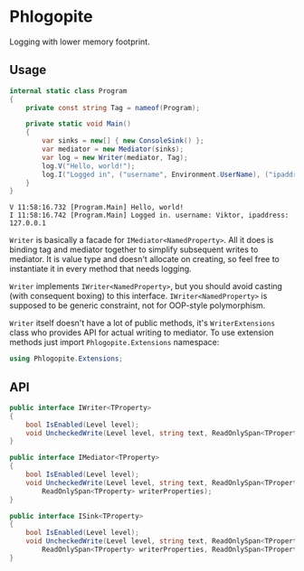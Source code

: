 # Phlogopite

Logging with lower memory footprint.

## Usage

```cs
internal static class Program
{
    private const string Tag = nameof(Program);

    private static void Main()
    {
        var sinks = new[] { new ConsoleSink() };
        var mediator = new Mediator(sinks);
        var log = new Writer(mediator, Tag);
        log.V("Hello, world!");
        log.I("Logged in", ("username", Environment.UserName), ("ipaddress", IPAddress.Loopback));
    }
}
```

```
V 11:58:16.732 [Program.Main] Hello, world!
I 11:58:16.742 [Program.Main] Logged in. username: Viktor, ipaddress: 127.0.0.1
```

`Writer` is basically a facade for `IMediator<NamedProperty>`.  All it does is binding tag and mediator together to simplify subsequent writes to mediator.  It is value type and doesn't allocate on creating, so feel free to instantiate it in every method that needs logging.

`Writer` implements `IWriter<NamedProperty>`, but you should avoid casting (with consequent boxing) to this interface.  `IWriter<NamedProperty>` is supposed to be generic constraint, not for OOP-style polymorphism.

`Writer` itself doesn't have a lot of public methods, it's `WriterExtensions` class who provides API for actual writing to mediator.  To use extension methods just import `Phlogopite.Extensions` namespace:

```cs
using Phlogopite.Extensions;
```

## API

```cs
public interface IWriter<TProperty>
{
    bool IsEnabled(Level level);
    void UncheckedWrite(Level level, string text, ReadOnlySpan<TProperty> properties);
}

public interface IMediator<TProperty>
{
    bool IsEnabled(Level level);
    void UncheckedWrite(Level level, string text, ReadOnlySpan<TProperty> userProperties,
        ReadOnlySpan<TProperty> writerProperties);
}

public interface ISink<TProperty>
{
    bool IsEnabled(Level level);
    void UncheckedWrite(Level level, string text, ReadOnlySpan<TProperty> userProperties,
        ReadOnlySpan<TProperty> writerProperties, ReadOnlySpan<TProperty> mediatorProperties);
}
```
